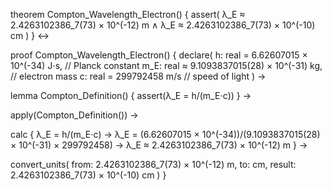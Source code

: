 theorem Compton_Wavelength_Electron() {
  assert(
    λ_E ≈ 2.4263102386_7(73) × 10^(-12) m ∧
    λ_E ≈ 2.4263102386_7(73) × 10^(-10) cm
  )
} ↔

proof Compton_Wavelength_Electron() {
  declare(
    h: real = 6.62607015 × 10^(-34) J⋅s,  // Planck constant
    m_E: real ≈ 9.1093837015(28) × 10^(-31) kg,  // electron mass
    c: real = 299792458 m/s  // speed of light
  ) →
  
  lemma Compton_Definition() {
    assert(λ_E = h/(m_E⋅c))
  } →
  
  apply(Compton_Definition()) →
  
  calc {
    λ_E = h/(m_E⋅c) →
    λ_E = (6.62607015 × 10^(-34))/(9.1093837015(28) × 10^(-31) × 299792458) →
    λ_E ≈ 2.4263102386_7(73) × 10^(-12) m
  } →
  
  convert_units(
    from: 2.4263102386_7(73) × 10^(-12) m,
    to: cm,
    result: 2.4263102386_7(73) × 10^(-10) cm
  )
}